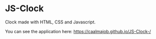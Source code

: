 # JS-Clock

Clock made with HTML, CSS and Javascript.

You can see the application here: https://caalmajob.github.io/JS-Clock-/


